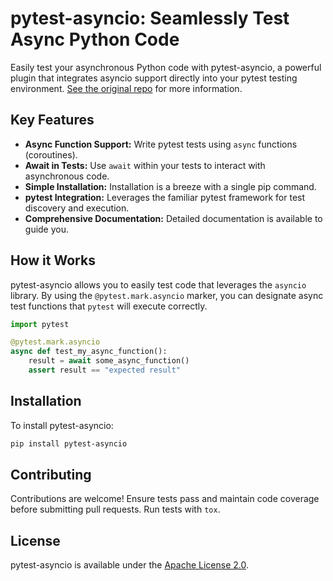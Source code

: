 # pytest-asyncio: Seamlessly Test Async Python Code

Easily test your asynchronous Python code with pytest-asyncio, a powerful plugin that integrates asyncio support directly into your pytest testing environment.  [See the original repo](https://github.com/pytest-dev/pytest-asyncio) for more information.

## Key Features

*   **Async Function Support:**  Write pytest tests using `async` functions (coroutines).
*   **Await in Tests:**  Use `await` within your tests to interact with asynchronous code.
*   **Simple Installation:**  Installation is a breeze with a single pip command.
*   **pytest Integration:** Leverages the familiar pytest framework for test discovery and execution.
*   **Comprehensive Documentation:** Detailed documentation is available to guide you.

## How it Works

pytest-asyncio allows you to easily test code that leverages the `asyncio` library.  By using the `@pytest.mark.asyncio` marker, you can designate async test functions that `pytest` will execute correctly.

```python
import pytest

@pytest.mark.asyncio
async def test_my_async_function():
    result = await some_async_function()
    assert result == "expected result"
```

## Installation

To install pytest-asyncio:

```bash
pip install pytest-asyncio
```

## Contributing

Contributions are welcome!  Ensure tests pass and maintain code coverage before submitting pull requests. Run tests with `tox`.

## License

pytest-asyncio is available under the [Apache License 2.0](https://github.com/pytest-dev/pytest-asyncio/blob/main/LICENSE).